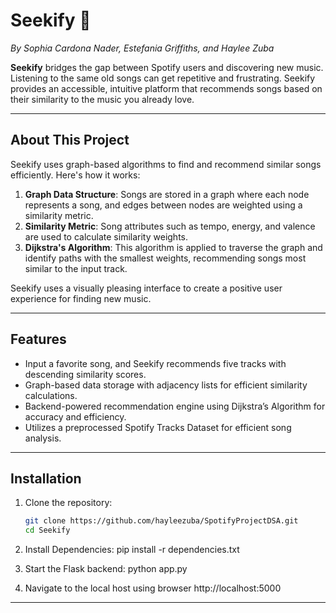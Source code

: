 # Seekify 🎵  
*By Sophia Cardona Nader, Estefania Griffiths, and Haylee Zuba*  

**Seekify** bridges the gap between Spotify users and discovering new music. Listening to the same old songs can get repetitive and frustrating. Seekify provides an accessible, intuitive platform that recommends songs based on their similarity to the music you already love.  

---

## About This Project  

Seekify uses graph-based algorithms to find and recommend similar songs efficiently. Here's how it works:  
1. **Graph Data Structure**: Songs are stored in a graph where each node represents a song, and edges between nodes are weighted using a similarity metric.  
2. **Similarity Metric**: Song attributes such as tempo, energy, and valence are used to calculate similarity weights.  
3. **Dijkstra's Algorithm**: This algorithm is applied to traverse the graph and identify paths with the smallest weights, recommending songs most similar to the input track.  

Seekify uses a visually pleasing interface to create a positive user experience for finding new music.

---

## Features  

- Input a favorite song, and Seekify recommends five tracks with descending similarity scores.  
- Graph-based data storage with adjacency lists for efficient similarity calculations.  
- Backend-powered recommendation engine using Dijkstra’s Algorithm for accuracy and efficiency.   
- Utilizes a preprocessed Spotify Tracks Dataset for efficient song analysis.  

---


## Installation  

1. Clone the repository:  
   ```bash  
   git clone https://github.com/hayleezuba/SpotifyProjectDSA.git  
   cd Seekify

2. Install Dependencies:
     pip install -r dependencies.txt

3. Start the Flask backend:
 python app.py

4. Navigate to the local host using browser
   http://localhost:5000  

---

